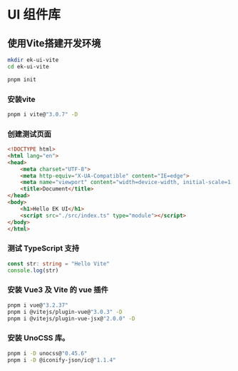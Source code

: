 # UI 组件库

## 使用Vite搭建开发环境
```bash
mkdir ek-ui-vite
cd ek-ui-vite

pnpm init
```

### 安装vite
```bash
pnpm i vite@"3.0.7" -D
```

### 创建测试页面
```html
<!DOCTYPE html>
<html lang="en">
<head>
    <meta charset="UTF-8">
    <meta http-equiv="X-UA-Compatible" content="IE=edge">
    <meta name="viewport" content="width=device-width, initial-scale=1.0">
    <title>Document</title>
</head>
<body>
    <h1>Hello EK UI</h1>
    <script src="./src/index.ts" type="module"></script>
</body>
</html>
```

### 测试 TypeScript 支持
```typescript
const str: string = "Hello Vite"
console.log(str)
```


### 安装 Vue3 及 Vite 的 vue 插件
```bash
pnpm i vue@"3.2.37"
pnpm i @vitejs/plugin-vue@"3.0.3" -D
pnpm i @vitejs/plugin-vue-jsx@"2.0.0" -D
```

### 安装 UnoCSS 库。
```bash
pnpm i -D unocss@"0.45.6"
pnpm i -D @iconify-json/ic@"1.1.4"
```
